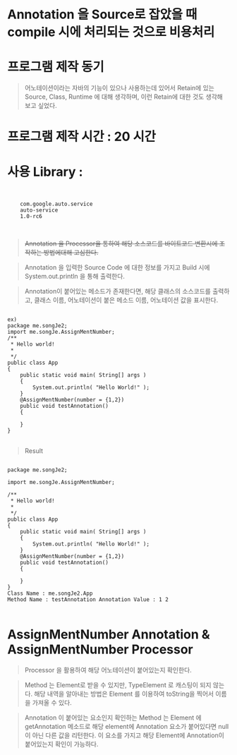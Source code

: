 Annotation 을 Source로 잡았을 때 compile 시에 처리되는 것으로 비용처리
========


# 프로그램 제작 동기
 > 어노테이션이라는 자바의 기능이 있으나 사용하는데 있어서 Retain에 있는 Source, Class, Runtime 에 대해 생각하며, 이런 Retain에 대한 것도 생각해 보고 싶었다.

# 프로그램 제작 시간 : 20 시간 

# 사용 Library : 
<pre> <code> 
<dependency>
    <groupId>com.google.auto.service</groupId>
    <artifactId>auto-service</artifactId>
    <version>1.0-rc6</version>
</dependency>
</code>
</pre>

> ~~Annotation 을 Processor을 통하여 해당 소스코드를 바이트코드 변환시에 조작하는 방법에대해 고심한다.~~

> Annotation 을 입력한 Source Code 에 대한 정보를 가지고 Build 시에 System.out.println 을 통해 출력한다.

> Annotation이 붙어있는 메소드가 존재한다면, 해당 클래스의 소스코드를 출력하고, 클래스 이름, 어노테이션이 붙은 메소드 이름, 어노테이션 값을 표시한다.


<pre>
<code>
ex)
package me.songJe2;
import me.songJe.AssignMentNumber;
/**
 * Hello world!
 *
 */
public class App 
{
    public static void main( String[] args )
    {
        System.out.println( "Hello World!" );
    }
    @AssignMentNumber(number = {1,2})    
    public void testAnnotation()
    {
    	
    }
}
</code>
</pre>
> Result
<pre><code>
package me.songJe2;

import me.songJe.AssignMentNumber;

/**
 * Hello world!
 *
 */
public class App 
{
    public static void main( String[] args )
    {
        System.out.println( "Hello World!" );
    }
    @AssignMentNumber(number = {1,2})    
    public void testAnnotation()
    {
    	
    }
}
Class Name : me.songJe2.App
Method Name : testAnnotation Annotation Value : 1 2 
</code>
</pre> 

# AssignMentNumber Annotation & AssignMentNumber Processor

> Processor 을 활용하여 해당 어노테이션이 붙어있는지 확인한다.

> Method 는 Element로 받을 수 있지만, TypeElement 로 캐스팅이 되지 않는다. 해당 내역을 알아내는 방법은 Element 를 이용하여 toString을 찍어서 이름을 가져올 수 있다.

> Annotation 이 붙어있는 요소인지 확인하는 Method 는 Element 에 getAnnotation 메소드로 해당 element에 Annotation 요소가 붙어있다면 null이 아닌 다른 값을 리턴한다. 이 요소를 가지고 해당 Element에 Annotation이 붙어있는지 확인이 가능하다.

